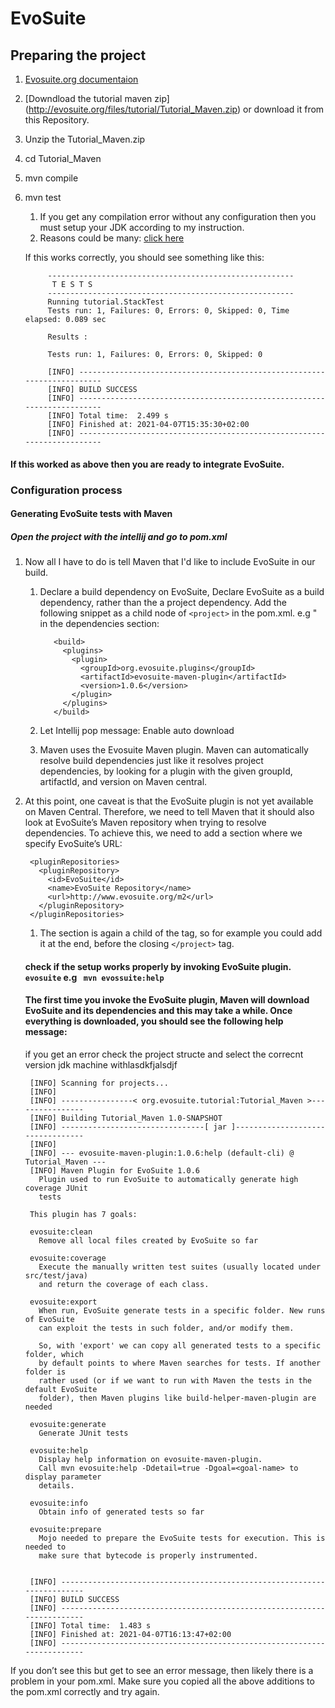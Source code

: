 # EvoSuite

## Preparing the project
1. [Evosuite.org documentaion](https://www.evosuite.org/documentation/tutorial-part-2/)
1. [Downdload the tutorial maven zip] (http://evosuite.org/files/tutorial/Tutorial_Maven.zip) or download it from this Repository.
1. Unzip the Tutorial_Maven.zip
1. cd Tutorial_Maven
1. mvn compile
1. mvn test
    1. If you get any compilation error without any configuration then you must setup your JDK according to my instruction.
    2. Reasons could be many: [click here](https://github.com/rqkohistani/JDK_MAVEN_EVOSUITE)
    
    If this works correctly, you should see something like this:
    
                    
            -------------------------------------------------------
             T E S T S
            -------------------------------------------------------
            Running tutorial.StackTest
            Tests run: 1, Failures: 0, Errors: 0, Skipped: 0, Time elapsed: 0.089 sec
            
            Results :
            
            Tests run: 1, Failures: 0, Errors: 0, Skipped: 0
            
            [INFO] ------------------------------------------------------------------------
            [INFO] BUILD SUCCESS
            [INFO] ------------------------------------------------------------------------
            [INFO] Total time:  2.499 s
            [INFO] Finished at: 2021-04-07T15:35:30+02:00
            [INFO] ------------------------------------------------------------------------
            
#### If this worked as above then you are ready to integrate EvoSuite. 

### Configuration process
#### Generating EvoSuite tests with Maven
##### Open the project with the intellij and go to pom.xml

1. Now all I have to do is tell Maven that I'd like to include EvoSuite in our build. 
    1. Declare a build dependency on EvoSuite, Declare EvoSuite as a build dependency, rather than the a project dependency. Add the following snippet as a child node of ```<project>``` in the pom.xml. e.g " in the dependencies section: 

              <build>
                <plugins>
                  <plugin>
                    <groupId>org.evosuite.plugins</groupId>
                    <artifactId>evosuite-maven-plugin</artifactId>
                    <version>1.0.6</version>
                  </plugin>
                </plugins>
              </build>

    1. Let Intellij pop message: Enable auto download
    1. Maven uses the Evosuite Maven plugin. Maven can automatically resolve build dependencies just like it resolves project dependencies, by looking for a plugin with the given groupId, artifactId, and version on Maven central.

1. At this point, one caveat is that the EvoSuite plugin is not yet available on Maven Central. Therefore, we need to tell Maven that it should also look at EvoSuite’s Maven repository when trying to resolve dependencies. To achieve this, we need to add a <pluginRepositories> section where we specify EvoSuite’s URL:

        <pluginRepositories>
          <pluginRepository>
            <id>EvoSuite</id>
            <name>EvoSuite Repository</name>
            <url>http://www.evosuite.org/m2</url>
          </pluginRepository>
        </pluginRepositories>
        
    1. The <pluginRepositories> section is again a child of the <project> tag, so for example you could add it at the end, before the closing ```</project>``` tag.        
    
    #### check if the setup works properly by invoking EvoSuite plugin. ```evosuite``` e.g ``` mvn evossuite:help```
    #### The first time you invoke the EvoSuite plugin, Maven will download EvoSuite and its dependencies and this may take a while. Once everything is downloaded, you should see the following help message:
    
    if you get an error check the project structe and select the correcnt version jdk machine withlasdkfjalsdjf
    
        [INFO] Scanning for projects...
        [INFO] 
        [INFO] ----------------< org.evosuite.tutorial:Tutorial_Maven >----------------
        [INFO] Building Tutorial_Maven 1.0-SNAPSHOT
        [INFO] --------------------------------[ jar ]---------------------------------
        [INFO] 
        [INFO] --- evosuite-maven-plugin:1.0.6:help (default-cli) @ Tutorial_Maven ---
        [INFO] Maven Plugin for EvoSuite 1.0.6
          Plugin used to run EvoSuite to automatically generate high coverage JUnit
          tests
        
        This plugin has 7 goals:
        
        evosuite:clean
          Remove all local files created by EvoSuite so far
        
        evosuite:coverage
          Execute the manually written test suites (usually located under src/test/java)
          and return the coverage of each class.
        
        evosuite:export
          When run, EvoSuite generate tests in a specific folder. New runs of EvoSuite
          can exploit the tests in such folder, and/or modify them.
          
          So, with 'export' we can copy all generated tests to a specific folder, which
          by default points to where Maven searches for tests. If another folder is
          rather used (or if we want to run with Maven the tests in the default EvoSuite
          folder), then Maven plugins like build-helper-maven-plugin are needed
        
        evosuite:generate
          Generate JUnit tests
        
        evosuite:help
          Display help information on evosuite-maven-plugin.
          Call mvn evosuite:help -Ddetail=true -Dgoal=<goal-name> to display parameter
          details.
        
        evosuite:info
          Obtain info of generated tests so far
        
        evosuite:prepare
          Mojo needed to prepare the EvoSuite tests for execution. This is needed to
          make sure that bytecode is properly instrumented.
        
        
        [INFO] ------------------------------------------------------------------------
        [INFO] BUILD SUCCESS
        [INFO] ------------------------------------------------------------------------
        [INFO] Total time:  1.483 s
        [INFO] Finished at: 2021-04-07T16:13:47+02:00
        [INFO] ------------------------------------------------------------------------

If you don’t see this but get to see an error message, then likely there is a problem in your pom.xml. Make sure you copied all the above additions to the pom.xml correctly and try again.